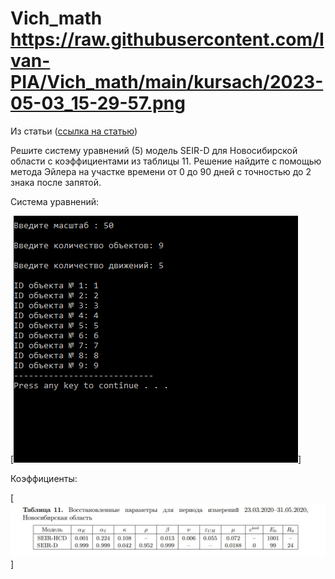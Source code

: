 # Vich_math https://raw.githubusercontent.com/Ivan-PIA/Vich_math/main/kursach/2023-05-03_15-29-57.png

Из статьи ([ссылка на статью](https://eios.sibsutis.ru/pluginfile.php/176344/question/questiontext/463370/3/6312609/%D0%A1%D1%82%D0%B0%D1%82%D1%8C%D1%8F%20%D0%B2%20%D0%A1%D0%B8%D0%B1%D0%96%D0%92%D0%9C%20%D0%9A%D1%80%D0%B8%D0%B2%D0%BE%D1%80%D0%BE%D1%82%D1%8C%D0%BA%D0%BE.pdf))

Решите систему уравнений (5) модель SEIR-D для Новосибирской области с коэффициентами из таблицы 11.  Решение найдите с помощью метода Эйлера на участке времени от 0 до 90 дней с точностью до 2 знака после запятой.

Система уравнений: 

[![Build Status](https://github.com/Ivan-PIA/Simulation/blob/main/1-path.png)]

Коэффициенты:

[![Build Status](https://raw.githubusercontent.com/Ivan-PIA/Vich_math/main/kursach/l_-ciCwb4tA.jpg)]
